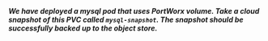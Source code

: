 </br>

##### We have deployed a mysql pod that uses PortWorx volume. Take a cloud snapshot of this PVC called `mysql-snapshot`. The snapshot should be successfully backed up to the object store.
